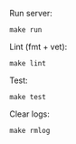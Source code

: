 Run server:

```
make run 
```

Lint (fmt + vet):

```
make lint 
```

Test:

```
make test
```

Clear logs:

```
make rmlog
```